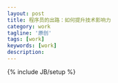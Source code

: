 ```yaml
---
layout: post
title: 程序员的出路：如何提升技术影响力
category: work
tagline: '原创'
tags: [work]
keywords: [work]
description: 
---
```


{% include JB/setup %}

